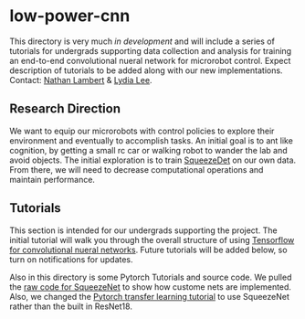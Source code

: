 # low-power-cnn

This directory is very much _in development_ and will include a series of tutorials for undergrads supporting data collection and analysis for training an end-to-end convolutional nueral network for microrobot control. Expect description of tutorials to be added along with our new implementations. Contact: [Nathan Lambert](mailto:nol@berkeley.edu) & [Lydia Lee](mailto:lydia.lee@berkeley.edu).

Research Direction
------------------
We want to equip our microrobots with control policies to explore their environment and eventually to accomplish tasks. An initial goal is to ant like cognition, by getting a small rc car or walking robot to wander the lab and avoid objects. The initial exploration is to train [SqueezeDet](https://arxiv.org/abs/1612.01051) on our own data. From there, we will need to decrease computational operations and maintain performance. 


Tutorials
---------
This section is intended for our undergrads supporting the project. The initial tutorial will walk you through the overall structure of using [Tensorflow for convolutional nueral networks](https://www.tensorflow.org/tutorials/layers). Future tutorials will be added below, so turn on notifications for updates.

Also in this directory is some Pytorch Tutorials and source code. We pulled the [raw code for SqueezeNet](https://github.com/pytorch/vision/blob/master/torchvision/models/squeezenet.py) to show how custome nets are implemented. Also, we changed the [Pytorch transfer learning tutorial](https://pytorch.org/tutorials/beginner/transfer_learning_tutorial.html) to use SqueezeNet rather than the built in ResNet18.
